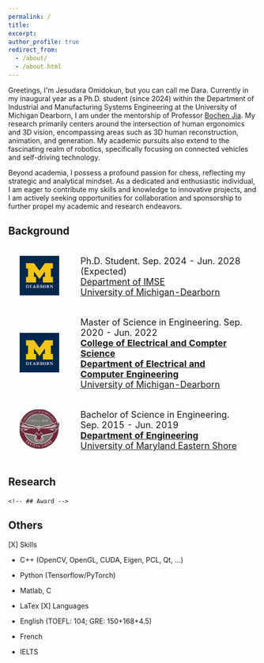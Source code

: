 ```yaml
---
permalink: /
title:
excerpt:
author_profile: true
redirect_from:
  - /about/
  - /about.html
---
```

Greetings, I'm Jesudara Omidokun, but you can call me Dara. Currently in my inaugural year as a Ph.D. student (since 2024) within the Department of Industrial and Manufacturing Systems Engineering at the University of Michigan Dearborn, I am under the mentorship of Professor [Bochen Jia](http://www./). My research primarily centers around the intersection of human ergonomics and 3D vision, encompassing areas such as 3D human reconstruction, animation, and generation. My academic pursuits also extend to the fascinating realm of robotics, specifically focusing on connected vehicles and self-driving technology.

Beyond academia, I possess a profound passion for chess, reflecting my strategic and analytical mindset. As a dedicated and enthusiastic individual, I am eager to contribute my skills and knowledge to innovative projects, and I am actively seeking opportunities for collaboration and sponsorship to further propel my academic and research endeavors.

## Background

<div>
<table style="width:100%;border:none;border-spacing:0px;border-collapse:separate;margin-right:auto;margin-left:auto;font-size: large">
<tr>
<td style="padding:20px;width:25%;vertical-align:middle;border:none" align="center">
<img width="80" src="../images/umdearborn.png"/> 
</td>
<td style="padding:20px;width:75%;vertical-align:middle;border: none" align="left">
Ph.D. Student. Sep. 2024 - Jun. 2028 (Expected)<br>
<a href="https://umdearborn.edu/cecs">Department of IMSE</a><br>
<a href="https://umdearborn.edu">University of Michigan-Dearborn</a><br>
</td>
</tr>
<tr>
<td style="padding:20px;width:25%;vertical-align:middle;border:none" align="center">
<img width="80" src="../images/umdearborn.png"/> 
</td>
<td style="padding:20px;width:75%;vertical-align:middle;border: none" align="left">
Master of Science in Engineering. Sep. 2020 - Jun. 2022<br>
<a href="https://umdearborn.edu/cecs"><b>College of Electrical and Compter Science</b></a><br>
<a href="https://umdearborn.edu/cecs"><b>Department of Electrical and Computer Engineering</b></a><br>  
<a href="https://wwwcp.umes.edu/">University of Michigan-Dearborn</a><br>
</td>
</tr>
<tr>
<td style="padding:20px;width:25%;vertical-align:middle;border:none" align="center">
<img width="80" src="../images/umes.png"/> 
</td>
<td style="padding:20px;width:75%;vertical-align:middle;border: none" align="left">
Bachelor of Science in Engineering. Sep. 2015 - Jun. 2019<br>
<a href="https://wwwcp.umes.edu/engineering/"><b>Department of Engineering</b></a><br>
<a href="https://wwwcp.umes.edu/">University of Maryland Eastern Shore</a><br>
</td>
</tr>
</table>
</div>

## Research

`<!-- ## Award -->`

## Others

[X] Skills

  * C++ (OpenCV, OpenGL, CUDA, Eigen, PCL, Qt, ...)
  * Python (Tensorflow/PyTorch)
  * Matlab, C
  * LaTex
[X] Languages

  * English (TOEFL: 104; GRE: 150+168+4.5)
  * French
  * IELTS
